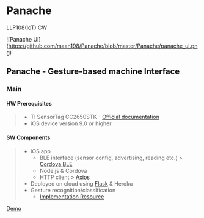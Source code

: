 # Panache
LLP108(IoT) CW 

![Panache UI]
(https://github.com/maan198/Panache/blob/master/Panache/panache_ui.png)


## Panache - Gesture-based machine Interface

### Main
#### HW Prerequisites
> - TI SensorTag CC2650STK - [Official documentation](https://processors.wiki.ti.com/index.php/CC2650_SensorTag_User%27s_Guide#Movement_Sensor)
> - iOS device version 9.0 or higher

#### SW Components
> - iOS app 
>   - BLE interface (sensor config, advertising, reading etc.) > [Cordova BLE](https://github.com/don/cordova-plugin-ble-central#write)
>   - Node.js & Cordova
>   - HTTP client > [Axios](https://github.com/axios/axios)
> - Deployed on cloud using [Flask](https://flask.palletsprojects.com/en/1.1.x/) & Heroku
> - Gesture recognition/classification 
>   - [Implementation Resource](https://www.researchgate.net/publication/221601229_Gesture_Recognition_with_a_3-D_Accelerometer)


[Demo](https://youtu.be/6_ibAjIdgCY)


